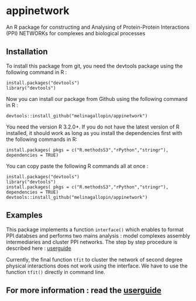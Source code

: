 # appinetwork
An R package for constructing and Analysing of Protein-Protein Interactions (PPI) NETWORKs for complexes and biological processes


## Installation

To install this package from git, you need the devtools package using the following command in R :

    install.packages("devtools")
    library("devtools")
    
Now you can install our package from Github using the following command in R :

    devtools::install_github("melinagallopin/appinetwork")

You need the version R 3.2.0+. If you do not have the latest version of R installed, it should work as long as you install the dependencies first with
the following commands in R:

    install.packages( pkgs = c("R.methodsS3","rPython","stringr"), dependencies = TRUE)
    
You can copy paste the following R commands all at once :


    install.packages("devtools")
    library("devtools")
    install.packages( pkgs = c("R.methodsS3","rPython","stringr"), dependencies = TRUE)
    devtools::install_github("melinagallopin/appinetwork")

## Examples

This package implements a function `interface()` which enables to format PPI databses and performs two mains analysis : model complexes assembly intermediaries and cluster PPI networks. The step by step procedure is described here : [userguide](https://github.com/melinagallopin/data/blob/master/userguide.pdf)

Currently, the final function `tfit` to cluster the network of second degree physical interactions does not work using the interface. We have to use the function  `tfit()` directly in command line. 


## For more information : read the  [userguide](https://github.com/melinagallopin/data/blob/master/userguide.pdf)

